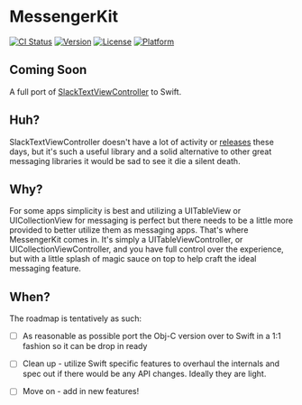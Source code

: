 # MessengerKit

[![CI Status](http://img.shields.io/travis/ajself/MessengerKit.svg?style=flat)](https://travis-ci.org/ajself/MessengerKit)
[![Version](https://img.shields.io/cocoapods/v/MessengerKit.svg?style=flat)](http://cocoapods.org/pods/MessengerKit)
[![License](https://img.shields.io/cocoapods/l/MessengerKit.svg?style=flat)](http://cocoapods.org/pods/MessengerKit)
[![Platform](https://img.shields.io/cocoapods/p/MessengerKit.svg?style=flat)](http://cocoapods.org/pods/MessengerKit)

## Coming Soon

A full port of [SlackTextViewController](https://github.com/slackhq/SlackTextViewController) to Swift.

## Huh?

SlackTextViewController doesn't have a lot of activity or [releases](https://github.com/slackhq/SlackTextViewController/releases) these days, but it's such a useful library and a solid alternative to other great messaging libraries it would be sad to see it die a silent death.

## Why?

For some apps simplicity is best and utilizing a UITableView or UICollectionView for messaging is perfect but there needs to be a little more provided to better utilize them as messaging apps. That's where MessengerKit comes in. It's simply a UITableViewController, or UICollectionViewController, and you have full control over the experience, but with a little splash of magic sauce on top to help craft the ideal messaging feature.

## When?

The roadmap is tentatively as such:

-  [ ] As reasonable as possible port the Obj-C version over to Swift in a 1:1 fashion so it can be drop in ready

- [ ] Clean up - utilize Swift specific features to overhaul the internals and spec out if there would be any API changes. Ideally they are light.

- [ ] Move on - add in new features!
